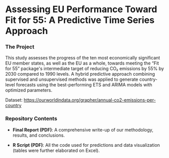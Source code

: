 # Assessing EU Performance Toward Fit for 55: A Predictive Time Series Approach

### The Project

This study assesses the progress of the ten most economically significant EU member states, as well as the EU as a whole, towards meeting the “Fit for 55” package's intermediate target of reducing CO₂ emissions by 55% by 2030 compared to 1990 levels. A hybrid predictive approach combining supervised and unsupervised methods was applied to generate country-level forecasts using the best-performing ETS and ARIMA models with optimized parameters. 

Dataset: https://ourworldindata.org/grapher/annual-co2-emissions-per-country

### Repository Contents

- **Final Report (PDF)**: A comprehensive write-up of our methodology, results, and conclusions.

- **R Script (PDF)**: All the code used for predictions and data visualization (tables were further elaborated on Excel).
